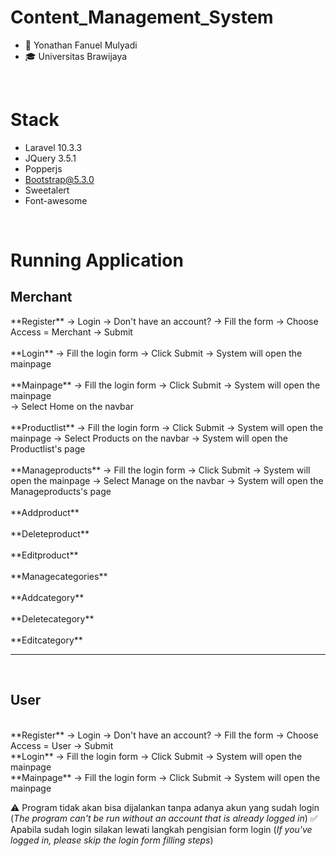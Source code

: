# Content_Management_System

- 👨 Yonathan Fanuel Mulyadi
- 🎓 Universitas Brawijaya

<br>

# Stack
- Laravel 10.3.3
- JQuery 3.5.1
- Popperjs
- Bootstrap@5.3.0
- Sweetalert
- Font-awesome

<br>

# Running Application
<h2>Merchant</h2>
**Register**
-> Login -> Don't have an account? -> Fill the form -> Choose Access = Merchant -> Submit 
<br>
<br>
**Login**
-> Fill the login form -> Click Submit -> System will open the mainpage
<br>
<br>
**Mainpage**
-> Fill the login form -> Click Submit -> System will open the mainpage
<br>
-> Select Home on the navbar
<br>
<br>
**Productlist**
-> Fill the login form -> Click Submit -> System will open the mainpage -> Select Products on the navbar -> System will open the Productlist's page
<br>
<br>
**Manageproducts**
-> Fill the login form -> Click Submit -> System will open the mainpage -> Select Manage on the navbar -> System will open the Manageproducts's page
<br>
<br>
**Addproduct**
<br>
<br>
**Deleteproduct**
<br>
<br>
**Editproduct**
<br>
<br>
**Managecategories**
<br>
<br>
**Addcategory**
<br>
<br>
**Deletecategory**
<br>
<br>
**Editcategory**
<hr>
<br>

<h2>User</h2>
<br>
**Register**
-> Login -> Don't have an account? -> Fill the form -> Choose Access = User -> Submit 
<br>
**Login**
-> Fill the login form -> Click Submit -> System will open the mainpage
<br>
**Mainpage**
-> Fill the login form -> Click Submit -> System will open the mainpage
<br>


⚠️ Program tidak akan bisa dijalankan tanpa adanya akun yang sudah login (_The program can't be run without an account that is already logged in_)
✅ Apabila sudah login silakan lewati langkah pengisian form login (_If you've logged in, please skip the login form filling steps_)
